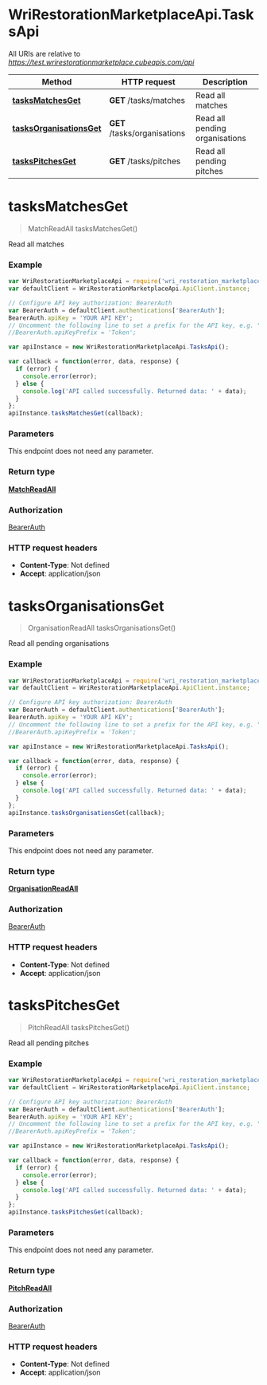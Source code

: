 # WriRestorationMarketplaceApi.TasksApi

All URIs are relative to *https://test.wrirestorationmarketplace.cubeapis.com/api*

Method | HTTP request | Description
------------- | ------------- | -------------
[**tasksMatchesGet**](TasksApi.md#tasksMatchesGet) | **GET** /tasks/matches | Read all matches
[**tasksOrganisationsGet**](TasksApi.md#tasksOrganisationsGet) | **GET** /tasks/organisations | Read all pending organisations
[**tasksPitchesGet**](TasksApi.md#tasksPitchesGet) | **GET** /tasks/pitches | Read all pending pitches


<a name="tasksMatchesGet"></a>
# **tasksMatchesGet**
> MatchReadAll tasksMatchesGet()

Read all matches

### Example
```javascript
var WriRestorationMarketplaceApi = require('wri_restoration_marketplace_api');
var defaultClient = WriRestorationMarketplaceApi.ApiClient.instance;

// Configure API key authorization: BearerAuth
var BearerAuth = defaultClient.authentications['BearerAuth'];
BearerAuth.apiKey = 'YOUR API KEY';
// Uncomment the following line to set a prefix for the API key, e.g. "Token" (defaults to null)
//BearerAuth.apiKeyPrefix = 'Token';

var apiInstance = new WriRestorationMarketplaceApi.TasksApi();

var callback = function(error, data, response) {
  if (error) {
    console.error(error);
  } else {
    console.log('API called successfully. Returned data: ' + data);
  }
};
apiInstance.tasksMatchesGet(callback);
```

### Parameters
This endpoint does not need any parameter.

### Return type

[**MatchReadAll**](MatchReadAll.md)

### Authorization

[BearerAuth](../README.md#BearerAuth)

### HTTP request headers

 - **Content-Type**: Not defined
 - **Accept**: application/json

<a name="tasksOrganisationsGet"></a>
# **tasksOrganisationsGet**
> OrganisationReadAll tasksOrganisationsGet()

Read all pending organisations

### Example
```javascript
var WriRestorationMarketplaceApi = require('wri_restoration_marketplace_api');
var defaultClient = WriRestorationMarketplaceApi.ApiClient.instance;

// Configure API key authorization: BearerAuth
var BearerAuth = defaultClient.authentications['BearerAuth'];
BearerAuth.apiKey = 'YOUR API KEY';
// Uncomment the following line to set a prefix for the API key, e.g. "Token" (defaults to null)
//BearerAuth.apiKeyPrefix = 'Token';

var apiInstance = new WriRestorationMarketplaceApi.TasksApi();

var callback = function(error, data, response) {
  if (error) {
    console.error(error);
  } else {
    console.log('API called successfully. Returned data: ' + data);
  }
};
apiInstance.tasksOrganisationsGet(callback);
```

### Parameters
This endpoint does not need any parameter.

### Return type

[**OrganisationReadAll**](OrganisationReadAll.md)

### Authorization

[BearerAuth](../README.md#BearerAuth)

### HTTP request headers

 - **Content-Type**: Not defined
 - **Accept**: application/json

<a name="tasksPitchesGet"></a>
# **tasksPitchesGet**
> PitchReadAll tasksPitchesGet()

Read all pending pitches

### Example
```javascript
var WriRestorationMarketplaceApi = require('wri_restoration_marketplace_api');
var defaultClient = WriRestorationMarketplaceApi.ApiClient.instance;

// Configure API key authorization: BearerAuth
var BearerAuth = defaultClient.authentications['BearerAuth'];
BearerAuth.apiKey = 'YOUR API KEY';
// Uncomment the following line to set a prefix for the API key, e.g. "Token" (defaults to null)
//BearerAuth.apiKeyPrefix = 'Token';

var apiInstance = new WriRestorationMarketplaceApi.TasksApi();

var callback = function(error, data, response) {
  if (error) {
    console.error(error);
  } else {
    console.log('API called successfully. Returned data: ' + data);
  }
};
apiInstance.tasksPitchesGet(callback);
```

### Parameters
This endpoint does not need any parameter.

### Return type

[**PitchReadAll**](PitchReadAll.md)

### Authorization

[BearerAuth](../README.md#BearerAuth)

### HTTP request headers

 - **Content-Type**: Not defined
 - **Accept**: application/json

